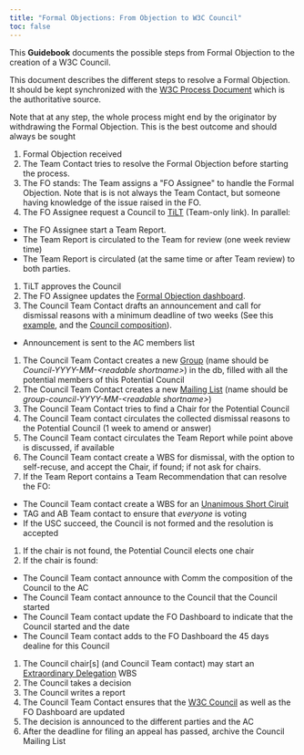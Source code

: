 ```yaml
---
title: "Formal Objections: From Objection to W3C Council"
toc: false
---
```


This **Guidebook** documents the possible steps from Formal Objection to the creation of a W3C Council.

This document describes the different steps to resolve a Formal Objection. It should be kept synchronized with the [W3C Process Document](https://www.w3.org/policies/process/) which is the authoritative source.

Note that at any step, the whole process might end by the originator by withdrawing the Formal Objection. This is the best outcome and should always be sought

1.  Formal Objection received
1.  The Team Contact tries to resolve the Formal Objection before starting the process.
1.  The FO stands: The Team assigns a "FO Assignee" to handle the Formal Objection. Note that is is not always the Team Contact, but someone having knowledge of the issue raised in the FO.
1.  The FO Assignee request a Council to [TiLT](https://github.com/w3c/tilt-private/issues) (Team-only link). In parallel:
  *   The FO Assignee start a Team Report.
  *   The Team Report is circulated to the Team for review (one week review time)
  *   The Team Report is circulated (at the same time or after Team review) to both parties.
1.  TiLT approves the Council
1.  The FO Assignee updates the [Formal Objection dashboard](https://www.w3.org/Member/wiki/DirectorFOdashboard).
1.  The Council Team Contact drafts an announcement and call for dismissal reasons with a minimum deadline of two weeks (See this [example](https://lists.w3.org/Archives/Member/w3c-ac-members/2024JanMar/0021.html), and the [Council composition](https://www.w3.org/policies/process/#council-composition)).
  *   Announcement is sent to the AC members list
1.  The Council Team Contact creates a new [Group](https://www.w3.org/admin/othergroups/list) (name should be _Council-YYYY-MM-\<readable shortname>_) in the db, filled with all the potential members of this Potential Council
1.  The Council Team Contact creates a new [Mailing List](https://www.w3.org/Systems/Mail/Request/) (name should be _group-council-YYYY-MM-\<readable shortname>_)
1.  The Council Team Contact tries to find a Chair for the Potential Council
1.  The Council Team contact circulates the collected dismissal reasons to the Potential Council (1 week to amend or answer)
1.  The Council Team contact circulates the Team Report while point above is discussed, if available
1.  The Council Team contact create a WBS for dismissal, with the option to self-recuse, and accept the Chair, if found; if not ask for chairs.
1.  If the Team Report contains a Team Recommendation that can resolve the FO:
  *   The Council Team contact create a WBS for an [Unanimous Short Ciruit](https://www.w3.org/policies/process/#council-short-circuit)
  *   TAG and AB Team contact to ensure that _everyone_ is voting
  *   If the USC succeed, the Council is not formed and the resolution is accepted
1.  If the chair is not found, the Potential Council elects one chair
1.  If the chair is found:
  *   The Council Team contact announce with Comm the composition of the Council to the AC
  *   The Council Team contact announce to the Council that the Council started
  *   The Council Team contact update the FO Dashboard to indicate that the Council started and the date
  *   The Council Team contact adds to the FO Dashboard the 45 days dealine for this Council
1.  The Council chair\[s\] (and Council Team contact) may start an [Extraordinary Delegation](https://www.w3.org/policies/process/#council-delegation) WBS
1.  The Council takes a decision
1.  The Council writes a report
1.  The Council Team Contact ensures that the [W3C Council](https://www.w3.org/about/council/) as well as the FO Dashboard are updated
1.  The decision is announced to the different parties and the AC
1.  After the deadline for filing an appeal has passed, archive the Council Mailing List

